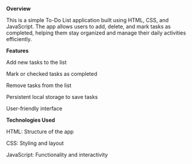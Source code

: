 **Overview**

This is a simple To-Do List application built using HTML, CSS, and JavaScript. The app allows users to add, delete, and mark tasks as completed, helping them stay organized and manage their daily activities efficiently.

**Features**

Add new tasks to the list

Mark or checked tasks as completed

Remove tasks from the list

Persistent local storage to save tasks

User-friendly interface

**Technologies Used**

HTML: Structure of the app

CSS: Styling and layout

JavaScript: Functionality and interactivity


